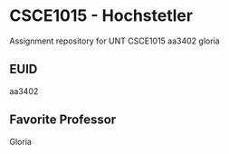 # CSCE1015 - Hochstetler
Assignment repository for UNT CSCE1015
aa3402
gloria
## EUID
aa3402
## Favorite Professor
Gloria
